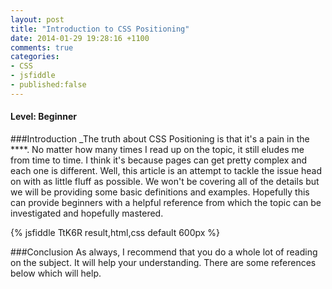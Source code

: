 ```yaml
---
layout: post
title: "Introduction to CSS Positioning"
date: 2014-01-29 19:28:16 +1100
comments: true
categories: 
- CSS
- jsfiddle
- published:false
---
```

#### Level: Beginner

###Introduction
_The truth about CSS Positioning is that it's a pain in the ****. No matter how many times I read up on the topic, it still eludes me from time to time. I think it's because pages can get pretty complex and each one is different. Well, this article is an attempt to tackle the issue head on with as little fluff as possible. We won't be covering all of the details but we will be providing some basic definitions and examples. Hopefully this can provide beginners with a helpful reference from which the topic can be investigated and hopefully mastered. 
<!-- more -->

{% jsfiddle TtK6R result,html,css default 600px %}

###Conclusion
As always, I recommend that you do a whole lot of reading on the subject. It will help your understanding. There are some references below which will help.